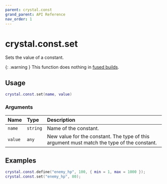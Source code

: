 ```yaml
---
parent: crystal.const
grand_parent: API Reference
nav_order: 1
---
```


# crystal.const.set

Sets the value of a constant.

{: .warning }
This function does nothing in [fused builds](https://love2d.org/wiki/love.filesystem.isFused).

## Usage

```lua
crystal.const.set(name, value)
```

### Arguments

| Name    | Type     | Description                                                                                |
| :------ | :------- | :----------------------------------------------------------------------------------------- |
| `name`  | `string` | Name of the constant.                                                                      |
| `value` | `any`    | New value for the constant. The type of this argument must match the type of the constant. |

## Examples

```lua
crystal.const.define("enemy_hp", 100, { min = 1, max = 1000 });
crystal.const.set("enemy_hp", 80);
```
